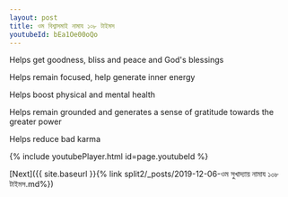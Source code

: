 ```yaml
---
layout: post
title: ওম বিশ্বাসমাই নামায ১০৮ টাইমস
youtubeId: bEa1Oe00oQo
---
```

 
 
Helps get goodness, bliss and peace and God's blessings
 
Helps remain focused, help generate inner energy 
 
Helps boost physical and mental health 
 
Helps remain grounded and generates a sense of gratitude towards the greater power 
 
Helps reduce bad karma
 
 
 
 


{% include youtubePlayer.html id=page.youtubeId %}
 
[Next]({{ site.baseurl }}{% link  split2/_posts/2019-12-06-ওম সুখাদ্যায় নামায ১০৮ টাইমস.md%})
 
